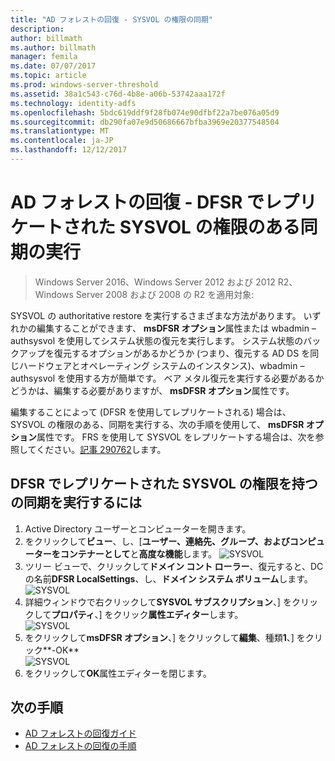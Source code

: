 ```yaml
---
title: "AD フォレストの回復 - SYSVOL の権限の同期"
description: 
author: billmath
ms.author: billmath
manager: femila
ms.date: 07/07/2017
ms.topic: article
ms.prod: windows-server-threshold
ms.assetid: 38a1c543-c76d-4b8e-a06b-53742aaa172f
ms.technology: identity-adfs
ms.openlocfilehash: 5bdc619ddf9f28fb074e90dfbf22a7be076a05d9
ms.sourcegitcommit: db290fa07e9d50686667bfba3969e20377548504
ms.translationtype: MT
ms.contentlocale: ja-JP
ms.lasthandoff: 12/12/2017
---
```

# <a name="ad-forest-recovery---performing-an-authoritative-synchronization-of-dfsr-replicated-sysvol"></a>AD フォレストの回復 - DFSR でレプリケートされた SYSVOL の権限のある同期の実行  

>Windows Server 2016、Windows Server 2012 および 2012 R2、Windows Server 2008 および 2008 の R2 を適用対象:

 SYSVOL の authoritative restore を実行するさまざまな方法があります。 いずれかの編集することができます、 **msDFSR オプション**属性または wbadmin – authsysvol を使用してシステム状態の復元を実行します。 システム状態のバックアップを復元するオプションがあるかどうか (つまり、復元する AD DS を同じハードウェアとオペレーティング システムのインスタンス)、wbadmin – authsysvol を使用する方が簡単です。 ベア メタル復元を実行する必要があるかどうかは、編集する必要がありますが、 **msDFSR オプション**属性です。  
  
 編集することによって (DFSR を使用してレプリケートされる) 場合は、SYSVOL の権限のある、同期を実行する、次の手順を使用して、 **msDFSR オプション**属性です。 FRS を使用して SYSVOL をレプリケートする場合は、次を参照してください。[記事 290762](https://go.microsoft.com/fwlink/?LinkId=148443)します。  
  
## <a name="to-perform-an-authoritative-synchronization-of-dfsr-replicated-sysvol"></a>DFSR でレプリケートされた SYSVOL の権限を持つの同期を実行するには  
  
1.  Active Directory ユーザーとコンピューターを開きます。  
2.  をクリックして**ビュー**、し、[**ユーザー、連絡先、グループ、およびコンピューターをコンテナーとして**と**高度な機能**します。 
![SYSVOL](media/AD-Forest-Recovery-Authoritative-Recovery-SYSVOL/sysvol1.png) 
3.  ツリー ビューで、クリックして**ドメイン コント ローラー**、復元すると、DC の名前**DFSR LocalSettings**、し、**ドメイン システム ボリューム**します。 
![SYSVOL](media/AD-Forest-Recovery-Authoritative-Recovery-SYSVOL/sysvol2.png)  
4.  詳細ウィンドウで右クリックして**SYSVOL サブスクリプション**、] をクリックして**プロパティ**、] をクリック**属性エディター**します。  
![SYSVOL](media/AD-Forest-Recovery-Authoritative-Recovery-SYSVOL/sysvol3.png) 
5.  をクリックして**msDFSR オプション**、] をクリックして**編集**、種類**1**、] をクリック**-OK**  
![SYSVOL](media/AD-Forest-Recovery-Authoritative-Recovery-SYSVOL/sysvol4.png) 
6.  をクリックして**OK**属性エディターを閉じます。  
  
## <a name="next-steps"></a>次の手順

- [AD フォレストの回復ガイド](AD-Forest-Recovery-Guide.md)
- [AD フォレストの回復の手順](AD-Forest-Recovery-Procedures.md)
